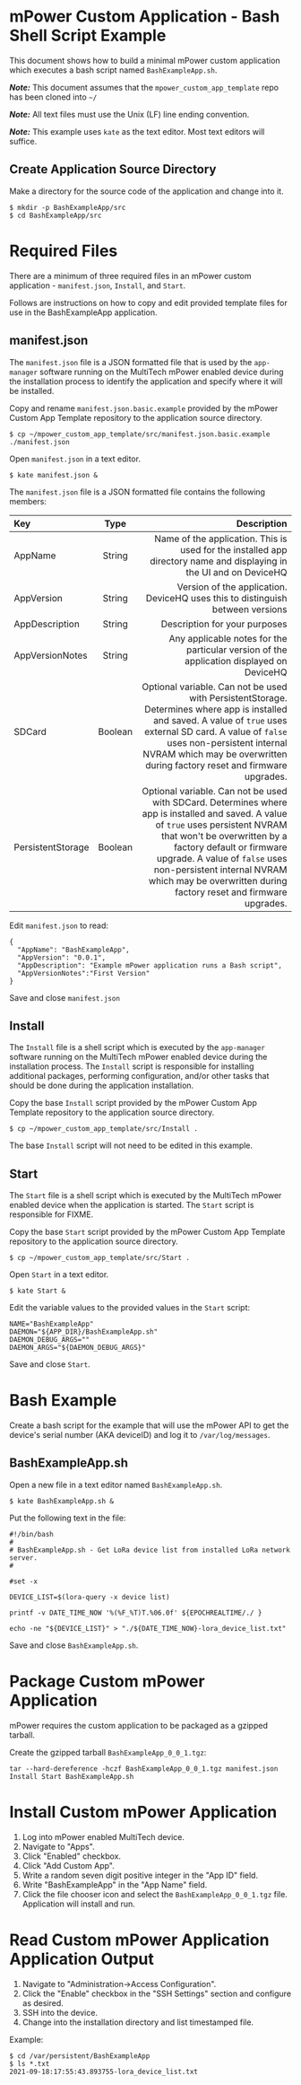 # mPower Custom Application - Bash Shell Script Example

This document shows how to build a minimal mPower custom application which executes a bash script named `BashExampleApp.sh`.

**_Note:_** This document assumes that the `mpower_custom_app_template` repo has been cloned into `~/`

**_Note:_** All text files must use the Unix (LF) line ending convention.

**_Note:_** This example uses `kate` as the text editor. Most text editors will suffice.

## Create Application Source Directory

Make a directory for the source code of the application and change into it.

```
$ mkdir -p BashExampleApp/src
$ cd BashExampleApp/src
```

# Required Files

There are a minimum of three required files in an mPower custom application - `manifest.json`, `Install`, and `Start`. 

Follows are instructions on how to copy and edit provided template files for use in the BashExampleApp application.

## manifest.json

The `manifest.json` file is a JSON formatted file that is used by the `app-manager` software running on the MultiTech mPower enabled device during the installation process to identify the application and specify where it will be installed.

Copy and rename `manifest.json.basic.example` provided by the mPower Custom App Template repository to the application source directory.

```
$ cp ~/mpower_custom_app_template/src/manifest.json.basic.example ./manifest.json
```

Open `manifest.json` in a text editor.

```
$ kate manifest.json &
```

The `manifest.json` file is a JSON formatted file contains the following members:

| Key               | Type    | Description |
| :---------------- | :-----: | ----------: |
| AppName           | String  | Name of the application. This is used for the installed app directory name and displaying in the UI and on DeviceHQ |
| AppVersion        | String  | Version of the application. DeviceHQ uses this to distinguish between versions |
| AppDescription    | String  | Description for your purposes |
| AppVersionNotes   | String  | Any applicable notes for the particular version of the application displayed on DeviceHQ |
| SDCard 	        | Boolean | Optional variable. Can not be used with PersistentStorage. Determines where app is installed and saved. A value of `true` uses external SD card. A value of `false` uses non-persistent internal NVRAM which may be overwritten during factory reset and firmware upgrades. |
| PersistentStorage | Boolean | Optional variable. Can not be used with SDCard. Determines where app is installed and saved. A value of `true` uses persistent NVRAM that won't be overwritten by a factory default or firmware upgrade. A value of `false` uses non-persistent internal NVRAM which may be overwritten during factory reset and firmware upgrades. |

Edit `manifest.json` to read:

```
{
  "AppName": "BashExampleApp",
  "AppVersion": "0.0.1",
  "AppDescription": "Example mPower application runs a Bash script",
  "AppVersionNotes":"First Version"
}
```

Save and close `manifest.json`

## Install

The `Install` file is a shell script which is executed by the `app-manager` software running on the MultiTech mPower enabled device during the installation process. The `Install` script is responsible for installing additional packages, performing configuration, and/or other tasks that should be done during the application installation.

Copy the base `Install` script provided by the mPower Custom App Template repository to the application source directory.

```
$ cp ~/mpower_custom_app_template/src/Install .
```

The base `Install` script will not need to be edited in this example.

## Start

The `Start` file is a shell script which is executed by the MultiTech mPower enabled device when the application is started. The `Start` script is responsible for FIXME.

Copy the base `Start` script provided by the mPower Custom App Template repository to the application source directory.

```
$ cp ~/mpower_custom_app_template/src/Start .
```

Open `Start` in a text editor.

```
$ kate Start &
```

Edit the variable values to the provided values in the `Start` script:

```
NAME="BashExampleApp"
DAEMON="${APP_DIR}/BashExampleApp.sh"
DAEMON_DEBUG_ARGS=""
DAEMON_ARGS="${DAEMON_DEBUG_ARGS}"
```

Save and close `Start`.

# Bash Example 

Create a bash script for the example that will use the mPower API to get the device's serial number (AKA deviceID) and log it to `/var/log/messages`.

## BashExampleApp.sh

Open a new file in a text editor named `BashExampleApp.sh`.

```
$ kate BashExampleApp.sh &
```

Put the following text in the file:

```
#!/bin/bash
#
# BashExampleApp.sh - Get LoRa device list from installed LoRa network server.
#

#set -x

DEVICE_LIST=$(lora-query -x device list)

printf -v DATE_TIME_NOW '%(%F_%T)T.%06.0f' ${EPOCHREALTIME/./ }

echo -ne "${DEVICE_LIST}" > "./${DATE_TIME_NOW}-lora_device_list.txt"
```

Save and close `BashExampleApp.sh`.

# Package Custom mPower Application

mPower requires the custom application to be packaged as a gzipped tarball.

Create the gzipped tarball `BashExampleApp_0_0_1.tgz`:

`tar --hard-dereference -hczf BashExampleApp_0_0_1.tgz manifest.json Install Start BashExampleApp.sh`

# Install Custom mPower Application

1. Log into mPower enabled MultiTech device. 
2. Navigate to "Apps".
3. Click "Enabled" checkbox.
4. Click "Add Custom App".
5. Write a random seven digit positive integer in the "App ID" field.
6. Write "BashExampleApp" in the "App Name" field.
7. Click the file chooser icon and select the `BashExampleApp_0_0_1.tgz` file. Application will install and run.

# Read  Custom mPower Application Application Output

1. Navigate to "Administration->Access Configuration".
2. Click the "Enable" checkbox in the "SSH Settings" section and configure as desired.
3. SSH into the device.
4. Change into the installation directory and list timestamped file. 

Example:
```
$ cd /var/persistent/BashExampleApp
$ ls *.txt
2021-09-18:17:55:43.893755-lora_device_list.txt
```
